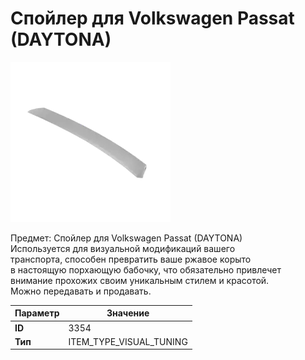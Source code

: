 # Спойлер для Volkswagen Passat (DAYTONA)

![Item Image](../img/3354.webp?raw=true)

Предмет: Спойлер для Volkswagen Passat (DAYTONA)<br>Используется для визуальной модификаций вашего<br>транспорта, способен превратить ваше ржавое корыто<br>в настоящую порхающую бабочку, что обязательно привлечет<br>внимание прохожих своим уникальным стилем и красотой.<br>Можно передавать и продавать.


| Параметр | Значение |
|----------|----------|
| **ID** | 3354 |
| **Тип** | ITEM_TYPE_VISUAL_TUNING |

